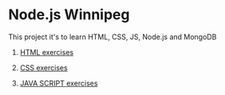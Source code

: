 # Node.js Winnipeg

This project it's to learn HTML, CSS, JS, Node.js and MongoDB

1. [HTML exercises](./html)

2. [CSS  exercises](./css)

3. [JAVA SCRIPT exercises](./java_script)